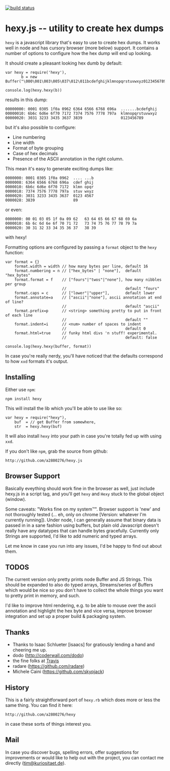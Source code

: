 [![build status](https://secure.travis-ci.org/a2800276/hexy.js.png)](http://travis-ci.org/a2800276/hexy.js)
# hexy.js -- utility to create hex dumps 

`hexy` is a javascript library that's easy to use to create hex dumps. It
works well in node and has cursory browser (more below) support. It contains a
number of options to configure how the hex dump will end up looking.

It should create a pleasant looking hex dumb by default:
    
    var hexy = require('hexy'),
           b = new Buffer("\000\001\003\005\037\012\011bcdefghijklmnopqrstuvwxyz0123456789")
    
    console.log(hexy.hexy(b))

results in this dump:

    00000000: 0001 0305 1f0a 0962 6364 6566 6768 696a  .......bcdefghij
    00000010: 6b6c 6d6e 6f70 7172 7374 7576 7778 797a  klmnopqrstuvwxyz
    00000020: 3031 3233 3435 3637 3839                 0123456789

but it's also possible to configure:

  * Line numbering
  * Line width
  * Format of byte grouping
  * Case of hex decimals
  * Presence of the ASCII annotation in the right column.

This mean it's easy to generate exciting dumps like:

    0000000: 0001 0305 1f0a 0962  .... ...b 
    0000008: 6364 6566 6768 696a  cdef ghij 
    0000010: 6b6c 6d6e 6f70 7172  klmn opqr 
    0000018: 7374 7576 7778 797a  stuv wxyz 
    0000020: 3031 3233 3435 3637  0123 4567 
    0000028: 3839                 89

or even:

    0000000: 00 01 03 05 1f 0a 09 62   63 64 65 66 67 68 69 6a 
    0000010: 6b 6c 6d 6e 6f 70 71 72   73 74 75 76 77 78 79 7a 
    0000020: 30 31 32 33 34 35 36 37   38 39

with hexy!
 
Formatting options are configured by passing a `format` object to the `hexy` function:

    var format = {}
        format.width = width // how many bytes per line, default 16
        format.numbering = n // ["hex_bytes" | "none"],  default "hex_bytes"
        format.format = f    // ["fours"|"twos"|"none"], how many nibbles per group
                             //                          default "fours"
        format.caps = c      // ["lower"|"upper"],       default lower
        format.annotate=a    // ["ascii"|"none"], ascii annotation at end of line?
                             //                          default "ascii"
        format.prefix=p      // <string> something pretty to put in front of each line
                             //                          default ""
        format.indent=i      // <num> number of spaces to indent
                             //                          default 0
        format.html=true     // funky html divs 'n stuff! experimental.
                             //                          default: false

    console.log(hexy.hexy(buffer, format))

In case you're really nerdy, you'll have noticed that the defaults correspond
to how `xxd` formats it's output.
           

## Installing

Either use `npm`:
  
    npm install hexy

This will install the lib which you'll be able to use like so:
    
    var hexy = require("hexy"),
        buf  = // get Buffer from somewhere,
        str  = hexy.hexy(buf)

It will also install `hexy` into your path in case you're totally fed up
with using `xxd`.
        
 
If you don't like `npm`, grab the source from github:

    http://github.com/a2800276/hexy.js

## Browser Support

Basically eveything should work fine in the browser as well, just
include hexy.js in a script tag, and you'll get `hexy` and `Hexy` stuck
to the global object (window).

Some caveats: "Works fine on my system™". Browser support is 'new' and
not thoroughly tested (... eh, only on chrome [Version: whatever I'm
currently running]). Under node, I can generally assume that binary data
is passed in in a sane fashion using buffers, but plain old Javascript
doesn't really have any datatypes that can handle bytes gracefully.
Currently only Strings are supported, I'd like to add numeric and typed
arrays.

Let me know in case you run into any issues, I'd be happy to find out
about them.

## TODOS

The current version only pretty prints node Buffer and JS Strings. This
should be expanded to also do typed arrays, Streams/series of Buffers
which would be nice so you don't have to collect the whole things you
want to pretty print in memory, and such.

I'd like to improve html rendering, e.g. to be able to mouse over the
ascii annotation and highlight the hex byte and vice versa, improve
browser integration and set up a proper build & packaging system.

 
## Thanks

* Thanks to Isaac Schlueter [isaacs] for gratiously lending a hand and
cheering me up.
* dodo (http://coderwall.com/dodo)
* the fine folks at [Travis](http://travis-ci.org/a2800276/hexy.js)
* radare (https://github.com/radare)
* Michele Caini (https://github.com/skypjack)

## History

This is a fairly straightforward port of `hexy.rb` which does more or less the
same thing. You can find it here: 
 
    http://github.com/a2800276/hexy
 
in case these sorts of things interest you.

## Mail

In case you discover bugs, spelling errors, offer suggestions for
improvements or would like to help out with the project, you can contact
me directly (tim@kuriositaet.de). 
